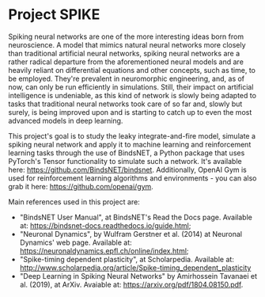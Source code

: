 # Project SPIKE
Spiking neural networks are one of the more interesting ideas born from neuroscience. A model that mimics natural neural networks more closely than traditional artificial neural networks, spiking neural networks are a rather radical departure from the aforementioned neural models and are heavily reliant on differential equations and other concepts, such as time, to be employed. They're prevalent in neuromorphic engineering, and, as of now, can only be run efficiently in simulations. Still, their impact on artificial intelligence is undeniable, as this kind of network is slowly being adapted to tasks that traditional neural networks took care of so far and, slowly but surely, is being improved upon and is starting to catch up to even the most advanced models in deep learning.

This project's goal is to study the leaky integrate-and-fire model, simulate a spiking neural network and apply it to machine learning and reinforcement learning tasks through the use of BindsNET, a Python package that uses PyTorch's Tensor functionality to simulate such a network. It's available here: https://github.com/BindsNET/bindsnet. Additionally, OpenAI Gym is used for reinforcement learning algorithms and environments - you can also grab it here: https://github.com/openai/gym.

Main references used in this project are:

* "BindsNET User Manual", at BindsNET's Read the Docs page. Available at: https://bindsnet-docs.readthedocs.io/guide.html;
* "Neuronal Dynamics", by Wulfram Gerstner et al. (2014) at Neuronal Dynamics' web page. Available at: https://neuronaldynamics.epfl.ch/online/index.html;
* "Spike-timing dependent plasticity", at Scholarpedia. Available at: http://www.scholarpedia.org/article/Spike-timing_dependent_plasticity
* "Deep Learning in Spiking Neural Networks" by Amirhossein Tavanaei et al. (2019), at ArXiv. Avaiable at: https://arxiv.org/pdf/1804.08150.pdf.




